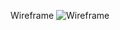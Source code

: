 Wireframe
![Wireframe]('https://github.com/Jiaxi-Wu-Dev/react-photo-app/blob/master/src/assets/wireframe.png')
